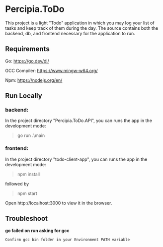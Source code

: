 # Percipia.ToDo

This project is a light "Todo" application in which you may log your list of tasks and keep track of them during the day.
The source contains both the backend, db, and frontend necessary for the application to run.

## Requirements

Go: https://go.dev/dl/

GCC Compiler: https://www.mingw-w64.org/

Npm: https://nodejs.org/en/

## Run Locally

### backend:

In the project directory "Percipia.ToDo.API", you can runs the app in the development mode:

> go run .\main

### frontend:

In the project directory "todo-client-app", you can runs the app in the development mode:

> npm install

followed by

> npm start

Open http://localhost:3000 to view it in the browser.

## Troubleshoot

**go failed on run asking for gcc**

`Confirm gcc bin folder in your Environment PATH variable`
